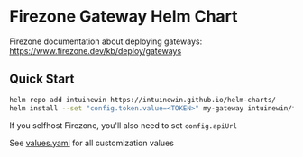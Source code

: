 # Firezone Gateway Helm Chart

Firezone documentation about deploying gateways: https://www.firezone.dev/kb/deploy/gateways

## Quick Start

```bash
helm repo add intuinewin https://intuinewin.github.io/helm-charts/
helm install --set "config.token.value=<TOKEN>" my-gateway intuinewin/firezone-gateway
```

If you selfhost Firezone, you'll also need to set `config.apiUrl`

See [values.yaml](./values.yaml) for all customization values
